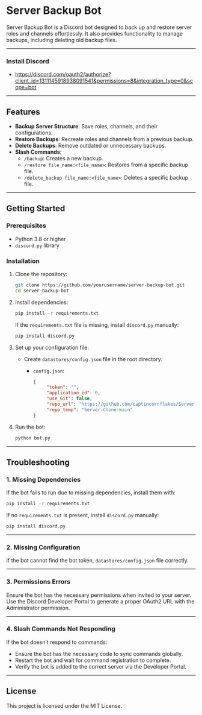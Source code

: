 
# Server Backup Bot

Server Backup Bot is a Discord bot designed to back up and restore server roles and channels effortlessly. It also provides functionality to manage backups, including deleting old backup files.

---

### Install Discord

- https://discord.com/oauth2/authorize?client_id=1311145918938091541&permissions=8&integration_type=0&scope=bot
---

## Features

- **Backup Server Structure**: Save roles, channels, and their configurations.
- **Restore Backups**: Recreate roles and channels from a previous backup.
- **Delete Backups**: Remove outdated or unnecessary backups.
- **Slash Commands**:
  - `/backup`: Creates a new backup.
  - `/restore file_name:<file_name>`: Restores from a specific backup file.
  - `/delete_backup file_name:<file_name>`: Deletes a specific backup file.

---

## Getting Started

### Prerequisites
- Python 3.8 or higher
- `discord.py` library

### Installation
1. Clone the repository:
   ```bash
   git clone https://github.com/yourusername/server-backup-bot.git
   cd server-backup-bot
   ```
2. Install dependencies:
   ```bash
   pip install -r requirements.txt
   ```
   If the `requirements.txt` file is missing, install `discord.py` manually:
   ```bash
   pip install discord.py
   ```

3. Set up your configuration file:
   - Create `datastores/config.json` file in the root directory.

     - `config.json`:
       ```json
       {
            "token": "",
            "application_id": 0,
            "use_Git": false,
            "repo_url": "https://github.com/captincornflakes/Server-Clone",
            "repo_temp": "Server-Clone-main"
       }
       ```

4. Run the bot:
   ```bash
   python bot.py
   ```

---

## Troubleshooting

### 1. Missing Dependencies
If the bot fails to run due to missing dependencies, install them with:
```bash
pip install -r requirements.txt
```
If no `requirements.txt` is present, install `discord.py` manually:
```bash
pip install discord.py
```

---

### 2. Missing Configuration
If the bot cannot find the bot token, `datastores/config.json` file correctly.

---

### 3. Permissions Errors
Ensure the bot has the necessary permissions when invited to your server. Use the Discord Developer Portal to generate a proper OAuth2 URL with the Administrator permission.

---

### 4. Slash Commands Not Responding
If the bot doesn’t respond to commands:
- Ensure the bot has the necessary code to sync commands globally.
- Restart the bot and wait for command registration to complete.
- Verify the bot is added to the correct server via the Developer Portal.

---

## License

This project is licensed under the MIT License.
